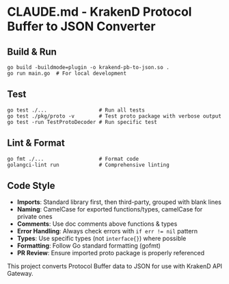 # CLAUDE.md - KrakenD Protocol Buffer to JSON Converter

## Build & Run
```
go build -buildmode=plugin -o krakend-pb-to-json.so .
go run main.go  # For local development
```

## Test
```
go test ./...                 # Run all tests
go test ./pkg/proto -v        # Test proto package with verbose output
go test -run TestProtoDecoder # Run specific test
```

## Lint & Format
```
go fmt ./...                  # Format code
golangci-lint run             # Comprehensive linting
```

## Code Style
- **Imports**: Standard library first, then third-party, grouped with blank lines
- **Naming**: CamelCase for exported functions/types, camelCase for private ones
- **Comments**: Use doc comments above functions & types
- **Error Handling**: Always check errors with `if err != nil` pattern
- **Types**: Use specific types (not `interface{}`) where possible
- **Formatting**: Follow Go standard formatting (gofmt)
- **PR Review**: Ensure imported proto package is properly referenced

This project converts Protocol Buffer data to JSON for use with KrakenD API Gateway.